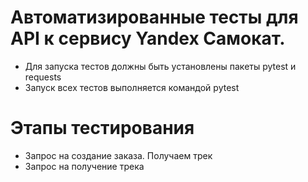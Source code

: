 ﻿# Автоматизированные тесты для API к сервису Yandex Самокат.
- Для запуска тестов должны быть установлены пакеты pytest и requests
- Запуск всех тестов выполняется командой pytest


# Этапы тестирования
- Запрос на создание заказа. Получаем трек
- Запрос на получение трека 